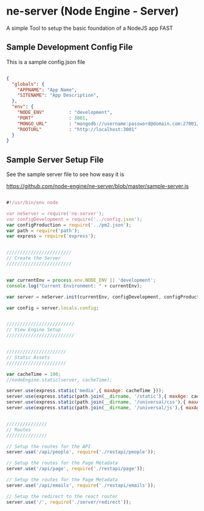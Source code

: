 # ne-server (Node Engine - Server)

A simple Tool to setup the basic foundation of a NodeJS app FAST


## Sample Development Config File

This is a sample config.json file 


```json

{
  "globals": {
    "APPNAME": "App Name",
    "SITENAME": "App Description",
  },
  "env": {
    "NODE_ENV"         : "development",
    "PORT"             : 3001,
    "MONGO_URL"        : "mongodb://username:password@domain.com:27001/databasename",
    "ROOTURL"          : "http://localhost:3001"
  }
}

``` 

## Sample Server Setup File

See the sample server file to see how easy it is

https://github.com/node-engine/ne-server/blob/master/sample-server.js


```js

#!/usr/bin/env node

var neServer = require('ne-server');
var configDevelopment = require('../config.json');
var configProduction = require('../pm2.json');
var path = require('path');
var express = require('express');


////////////////////////
// Create the Server
////////////////////////


var currentEnv = process.env.NODE_ENV || 'development';
console.log("Current Environment: " + currentEnv);

var server = neServer.init(currentEnv, configDevelopment, configProduction);

var config = server.locals.config;


/////////////////////////
// View Engine Setup
/////////////////////////


//////////////////////
// Static Assets
//////////////////////

var cacheTime = 100;
//nodeEngine.static(server, cacheTime);

server.use(express.static('media',{ maxAge: cacheTime }));
server.use(express.static(path.join(__dirname, '/static'),{ maxAge: cacheTime }));
server.use(express.static(path.join(__dirname, '/universal/css'),{ maxAge: cacheTime }));
server.use(express.static(path.join(__dirname, '/universal/js'),{ maxAge: cacheTime }));


///////////////
// Routes
///////////////

// Setup the routes for the API
server.use('/api/people', require('./restapi/people'));

// Setup the routes for the Page Metadata
server.use('/api/page', require('./restapi/page'));

// Setup the routes for the Page Metadata
server.use('/api/emails', require('./restapi/emails'));

// Setup the redirect to the react router
server.use('/', require('./server/redirect'));



```


